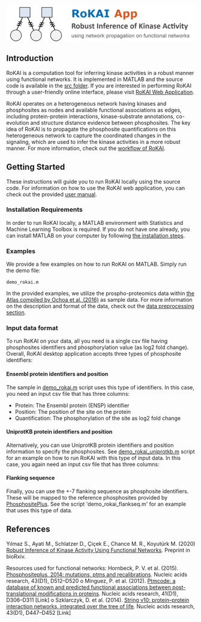 ![RoKAI App](rokai_app_logo.png "RoKAI App")

## Introduction
RoKAI is a computation tool for inferring kinase activities in a robust manner using functional networks. It is implemented in MATLAB and the source code is available in the [src folder](src/). If you are interested in performing RoKAI through a user-friendly online interface, please visit [RoKAI Web Application](https://rokai.ngrok.io/webapps/home/session.html?app=rokai).

RoKAI operates on a heterogeneous network having kinases and phosphosites as nodes and available functional associations as edges, including protein-protein interactions, kinase-substrate annotations, co-evolution and structure distance evidence between phosphosites. The key idea of RoKAI is to propagate the phosphosite quantifications on this heterogeneous network to capture the coordinated changes in the signaling, which are used to infer the kinase activities in a more robust manner. For more information, check out the [workflow of RoKAI](README_ROKAI.md).

## Getting Started
These instructions will guide you to run RoKAI locally using the source code. For information on how to use the RoKAI web application, you can check out the provided [user manual](rokai_user_manual.pdf). 

### Installation Requirements
In order to run RoKAI locally, a MATLAB environment with Statistics and Machine Learning Toolbox is required. If you do not have one already, you can install MATLAB on your computer by following [the installation steps](https://www.mathworks.com/help/install/).

### Examples
We provide a few examples on how to run RoKAI on MATLAB. Simply run the demo file:
```
demo_rokai.m
```
In the provided examples, we utilize the prospho-proteomics data within [the Atlas compiled by Ochoa et al. (2016)](http://phosfate.com/download.html) as sample data. For more information on the description and format of the data, check out the [data preprocessing section](src/data_preprocessing/).

### Input data format
To run RoKAI on your data, all you need is a single csv file having phosphosites identifiers and phosphorylation value (as log2 fold change). Overall, RoKAI desktop application accepts three types of phosphosite identifiers:

#### Ensembl protein identifiers and position
The sample in [demo_rokai.m](demo_rokai.m) script uses this type of identifiers. In this case, you need an input csv file that has three columns:
- Protein: The Ensembl protein (ENSP) identifier
- Position: The position of the site on the protein
- Quantification: The phosphorylation of the site as log2 fold change

#### UniprotKB protein identifiers and position
Alternatively, you can use UniprotKB protein identifiers and position information to specify the phosphosites. See [demo_rokai_uniprotkb.m](demo_rokai_uniprotkb.m) script for an example on how to run RoKAI with this type of input data. In this case, you again need an input csv file that has three columns:

#### Flanking sequence 
Finally, you can use the +-7 flanking sequence as phosphosite identifiers. These will be mapped to the reference phosphosites provided by [PhosphositePlus](https://www.phosphosite.org/staticDownloads). See the script 'demo_rokai_flankseq.m' for an example that uses this type of data.

## References
Yılmaz S., Ayati M., Schlatzer D., Çiçek E., Chance M. R., Koyutürk M. (2020) [Robust Inference of Kinase Activity Using Functional Networks](https://www.biorxiv.org/content/10.1101/2020.05.01.062802v1). Preprint in bioRxiv.

Resources used for functional networks:
Hornbeck, P. V. et al. (2015). [Phosphositeplus, 2014: mutations, ptms and recalibrations](https://academic.oup.com/nar/article/43/D1/D512/2439467). Nucleic acids research, 43(D1), D512–D520
o Minguez, P. et al. (2012). [Ptmcode: a database of known and predicted functional associations between post-translational modifications in proteins](https://academic.oup.com/nar/article/41/D1/D306/1069950). Nucleic acids research, 41(D1), D306–D311 [Link]
o Szklarczyk, D. et al. (2014). [String v10: protein–protein interaction networks, integrated over the tree of life](https://academic.oup.com/nar/article/43/D1/D447/2435295). Nucleic acids research, 43(D1), D447–D452 [Link]

